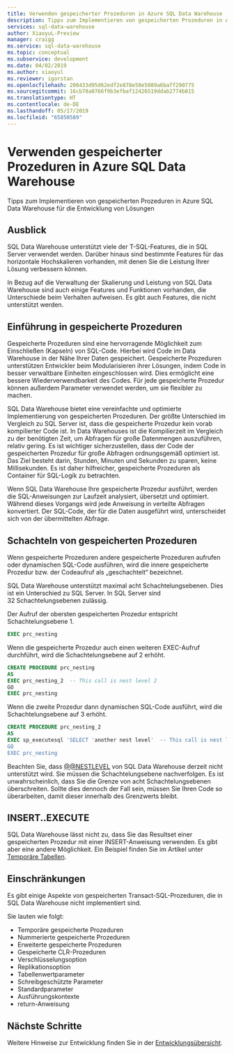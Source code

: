 ```yaml
---
title: Verwenden gespeicherter Prozeduren in Azure SQL Data Warehouse | Microsoft-Dokumentation
description: Tipps zum Implementieren von gespeicherten Prozeduren in Azure SQL Data Warehouse für die Entwicklung von Lösungen
services: sql-data-warehouse
author: XiaoyuL-Preview
manager: craigg
ms.service: sql-data-warehouse
ms.topic: conceptual
ms.subservice: development
ms.date: 04/02/2019
ms.author: xiaoyul
ms.reviewer: igorstan
ms.openlocfilehash: 200433d95d62edf2e878e58e5089a6baff290775
ms.sourcegitcommit: 16cb78a0766f9b3efbaf12426519ddab2774b815
ms.translationtype: HT
ms.contentlocale: de-DE
ms.lasthandoff: 05/17/2019
ms.locfileid: "65850589"
---
```

# <a name="using-stored-procedures-in-sql-data-warehouse"></a>Verwenden gespeicherter Prozeduren in Azure SQL Data Warehouse
Tipps zum Implementieren von gespeicherten Prozeduren in Azure SQL Data Warehouse für die Entwicklung von Lösungen

## <a name="what-to-expect"></a>Ausblick

SQL Data Warehouse unterstützt viele der T-SQL-Features, die in SQL Server verwendet werden. Darüber hinaus sind bestimmte Features für das horizontale Hochskalieren vorhanden, mit denen Sie die Leistung Ihrer Lösung verbessern können.

In Bezug auf die Verwaltung der Skalierung und Leistung von SQL Data Warehouse sind auch einige Features und Funktionen vorhanden, die Unterschiede beim Verhalten aufweisen. Es gibt auch Features, die nicht unterstützt werden.


## <a name="introducing-stored-procedures"></a>Einführung in gespeicherte Prozeduren
Gespeicherte Prozeduren sind eine hervorragende Möglichkeit zum Einschließen (Kapseln) von SQL-Code. Hierbei wird Code im Data Warehouse in der Nähe Ihrer Daten gespeichert. Gespeicherte Prozeduren unterstützen Entwickler beim Modularisieren ihrer Lösungen, indem Code in besser verwaltbare Einheiten eingeschlossen wird. Dies ermöglicht eine bessere Wiederverwendbarkeit des Codes. Für jede gespeicherte Prozedur können außerdem Parameter verwendet werden, um sie flexibler zu machen.

SQL Data Warehouse bietet eine vereinfachte und optimierte Implementierung von gespeicherten Prozeduren. Der größte Unterschied im Vergleich zu SQL Server ist, dass die gespeicherte Prozedur kein vorab kompilierter Code ist. In Data Warehouses ist die Kompilierzeit im Vergleich zu der benötigten Zeit, um Abfragen für große Datenmengen auszuführen, relativ gering. Es ist wichtiger sicherzustellen, dass der Code der gespeicherten Prozedur für große Abfragen ordnungsgemäß optimiert ist. Das Ziel besteht darin, Stunden, Minuten und Sekunden zu sparen, keine Millisekunden. Es ist daher hilfreicher, gespeicherte Prozeduren als Container für SQL-Logik zu betrachten.     

Wenn SQL Data Warehouse Ihre gespeicherte Prozedur ausführt, werden die SQL-Anweisungen zur Laufzeit analysiert, übersetzt und optimiert. Während dieses Vorgangs wird jede Anweisung in verteilte Abfragen konvertiert. Der SQL-Code, der für die Daten ausgeführt wird, unterscheidet sich von der übermittelten Abfrage.

## <a name="nesting-stored-procedures"></a>Schachteln von gespeicherten Prozeduren
Wenn gespeicherte Prozeduren andere gespeicherte Prozeduren aufrufen oder dynamischen SQL-Code ausführen, wird die innere gespeicherte Prozedur bzw. der Codeaufruf als „geschachtelt“ bezeichnet.

SQL Data Warehouse unterstützt maximal acht Schachtelungsebenen. Dies ist ein Unterschied zu SQL Server. In SQL Server sind 32 Schachtelungsebenen zulässig.

Der Aufruf der obersten gespeicherten Prozedur entspricht Schachtelungsebene 1.

```sql
EXEC prc_nesting
```
Wenn die gespeicherte Prozedur auch einen weiteren EXEC-Aufruf durchführt, wird die Schachtelungsebene auf 2 erhöht.

```sql
CREATE PROCEDURE prc_nesting
AS
EXEC prc_nesting_2  -- This call is nest level 2
GO
EXEC prc_nesting
```
Wenn die zweite Prozedur dann dynamischen SQL-Code ausführt, wird die Schachtelungsebene auf 3 erhöht.

```sql
CREATE PROCEDURE prc_nesting_2
AS
EXEC sp_executesql 'SELECT 'another nest level'  -- This call is nest level 2
GO
EXEC prc_nesting
```

Beachten Sie, dass [@@NESTLEVEL](/sql/t-sql/functions/nestlevel-transact-sql) von SQL Data Warehouse derzeit nicht unterstützt wird. Sie müssen die Schachtelungsebene nachverfolgen. Es ist unwahrscheinlich, dass Sie die Grenze von acht Schachtelungsebenen überschreiten. Sollte dies dennoch der Fall sein, müssen Sie Ihren Code so überarbeiten, damit dieser innerhalb des Grenzwerts bleibt.

## <a name="insertexecute"></a>INSERT..EXECUTE
SQL Data Warehouse lässt nicht zu, dass Sie das Resultset einer gespeicherten Prozedur mit einer INSERT-Anweisung verwenden. Es gibt aber eine andere Möglichkeit. Ein Beispiel finden Sie im Artikel unter [Temporäre Tabellen](sql-data-warehouse-tables-temporary.md). 

## <a name="limitations"></a>Einschränkungen
Es gibt einige Aspekte von gespeicherten Transact-SQL-Prozeduren, die in SQL Data Warehouse nicht implementiert sind.

Sie lauten wie folgt:

* Temporäre gespeicherte Prozeduren
* Nummerierte gespeicherte Prozeduren
* Erweiterte gespeicherte Prozeduren
* Gespeicherte CLR-Prozeduren
* Verschlüsselungsoption
* Replikationsoption
* Tabellenwertparameter
* Schreibgeschützte Parameter
* Standardparameter
* Ausführungskontexte
* return-Anweisung

## <a name="next-steps"></a>Nächste Schritte
Weitere Hinweise zur Entwicklung finden Sie in der [Entwicklungsübersicht](sql-data-warehouse-overview-develop.md).

